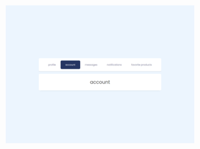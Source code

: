![](https://raw.githubusercontent.com/melihsahtulek/daily-frontend/master/day-4-settings-tab-menu/images/day-4-settings-tab-menu-desktop.jpeg)